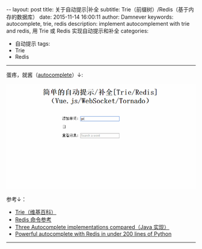 --
layout:      post
title:       关于自动提示|补全
subtitle:    Trie（前缀树）/Redis（基于内存的数据库）
date:        2015-11-14 16:00:11
author:      Damnever
keywords:    autocomplete, trie, redis
description: implement autocomplement with trie and redis, 用 Trie 或 Redis 实现自动提示和补全
categories:
  - 自动提示
tags:
  - Trie
  - Redis

---

蛋疼，就酱（[autocomplete](https://github.com/Damnever/Note/tree/master/autocomplete)）↓:

![](https://raw.githubusercontent.com/Damnever/Note/master/autocomplete/test.gif)

参考↓：

- [Trie（维基百科）](https://zh.wikipedia.org/wiki/Trie)
- [Redis 命令参考](http://redisdoc.com/)
- [Three Autocomplete implementations compared（Java 实现）](http://sujitpal.blogspot.com/2007/02/three-autocomplete-implementations.html)
- [Powerful autocomplete with Redis in under 200 lines of Python](http://charlesleifer.com/blog/powerful-autocomplete-with-redis-in-under-200-lines-of-python/)

***